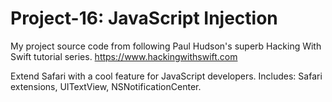 # Project-16: JavaScript Injection
My project source code from following Paul Hudson's superb Hacking With Swift tutorial series. https://www.hackingwithswift.com

Extend Safari with a cool feature for JavaScript developers.
Includes: Safari extensions, UITextView, NSNotificationCenter.

